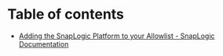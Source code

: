 # Table of contents

* [Adding the SnapLogic Platform to your Allowlist - SnapLogic Documentation](README.md)

